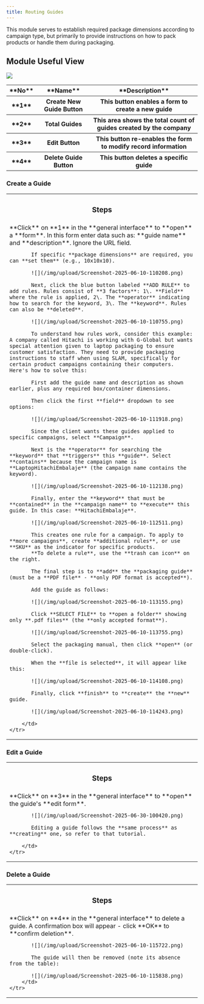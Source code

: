 ```yaml
---
title: Routing Guides
---
```


This module serves to establish required package dimensions according to campaign type, but primarily to provide instructions on how to pack products or handle them during packaging.

## Module Useful View

![](/img/upload/Screenshot-2025-06-10-105358.png)

<table>
    <tr>
        <th>**No**</th>
        <th>**Name**</th>
        <th>**Description**</th>
    </tr>
    <tr>
        <th>**1**</th>
        <th>Create New Guide Button</th>
        <th>This button enables a form to create a new guide</th>
    </tr>
    <tr>
        <th>**2**</th>
        <th>Total Guides</th>
        <th>This area shows the total count of guides created by the company</th>
    </tr>
    <tr>
        <th>**3**</th>
        <th>Edit Button</th>
        <th>This button re-enables the form to modify record information</th>
    </tr>
    <tr>
        <th>**4**</th>
        <th>Delete Guide Button</th>
        <th>This button deletes a specific guide</th>
    </tr>
</table>

### Create a Guide

<table>
    <tr>
        <th><h3>Steps</h3></th>
    </tr>
    <tr>
        <td>
           **Click** on **1** in the **general interface** to **open** a **form**. In this form enter data such as: **guide name** and **description**. Ignore the URL field.

           If specific **package dimensions** are required, you can **set them** (e.g., 10x10x10).

           ![](/img/upload/Screenshot-2025-06-10-110208.png)

           Next, click the blue button labeled **ADD RULE** to add rules. Rules consist of **3 factors**: 1\. **Field** where the rule is applied, 2\. The **operator** indicating how to search for the keyword, 3\. The **keyword**. Rules can also be **deleted**.

           ![](/img/upload/Screenshot-2025-06-10-110755.png)

           To understand how rules work, consider this example: A company called Hitachi is working with G-Global but wants special attention given to laptop packaging to ensure customer satisfaction. They need to provide packaging instructions to staff when using SLAM, specifically for certain product campaigns containing their computers. Here's how to solve this:

           First add the guide name and description as shown earlier, plus any required box/container dimensions.

           Then click the first **field** dropdown to see options:

           ![](/img/upload/Screenshot-2025-06-10-111918.png)

           Since the client wants these guides applied to specific campaigns, select **Campaign**.

           Next is the **operator** for searching the **keyword** that **triggers** this **guide**. Select **contains** because the campaign name is **LaptopHitachiEmbalaje** (the campaign name contains the keyword).

           ![](/img/upload/Screenshot-2025-06-10-112138.png)

           Finally, enter the **keyword** that must be **contained** in the **campaign name** to **execute** this guide. In this case: **HitachiEmbalaje**.

           ![](/img/upload/Screenshot-2025-06-10-112511.png)

           This creates one rule for a campaign. To apply to **more campaigns**, create **additional rules**, or use **SKU** as the indicator for specific products.  
           **To delete a rule**, use the **trash can icon** on the right.

           The final step is to **add** the **packaging guide** (must be a **PDF file** - **only PDF format is accepted**).

           Add the guide as follows:

           ![](/img/upload/Screenshot-2025-06-10-113155.png)

           Click **SELECT FILE** to **open a folder** showing only **.pdf files** (the **only accepted format**).

           ![](/img/upload/Screenshot-2025-06-10-113755.png)

           Select the packaging manual, then click **open** (or double-click).

           When the **file is selected**, it will appear like this:

           ![](/img/upload/Screenshot-2025-06-10-114108.png)

           Finally, click **finish** to **create** the **new** guide.

           ![](/img/upload/Screenshot-2025-06-10-114243.png)

        </td>
    </tr>
</table>

### Edit a Guide

<table>
    <tr>
        <th><h3>Steps</h3></th>
    </tr>
    <tr>
        <td>
           **Click** on **3** in the **general interface** to **open** the guide's **edit form**.

           ![](/img/upload/Screenshot-2025-06-30-100420.png)

           Editing a guide follows the **same process** as **creating** one, so refer to that tutorial.

        </td>
    </tr>
</table>

### Delete a Guide

<table>
    <tr>
        <th><h3>Steps</h3></th>
    </tr>
    <tr>
        <td>
           **Click** on **4** in the **general interface** to delete a guide. A confirmation box will appear - click **OK** to **confirm deletion**.

           ![](/img/upload/Screenshot-2025-06-10-115722.png)

           The guide will then be removed (note its absence from the table):

           ![](/img/upload/Screenshot-2025-06-10-115838.png)
        </td>
    </tr>
</table>